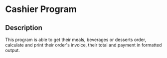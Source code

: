 # Cashier Program
## Description
This program is able to get their meals, beverages or desserts order, calculate and  print their order's invoice, their total and payment in formatted output.

